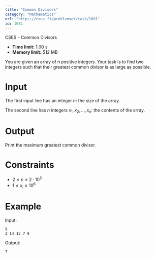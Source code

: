 ```yaml
---
title: "Common Divisors"
category: "Mathematics"
url: "https://cses.fi/problemset/task/1081"
id: 1081
---
```


CSES - Common Divisors

  * **Time limit:** 1.00 s
  * **Memory limit:** 512 MB

You are given an array of $n$ positive integers. Your task is to find two
integers such that their greatest common divisor is as large as possible.

# Input

The first input line has an integer $n$: the size of the array.

The second line has $n$ integers $x_1,x_2,\ldots,x_n$: the contents of the
array.

# Output

Print the maximum greatest common divisor.

# Constraints

  * $2 \le n \le 2 \cdot 10^5$
  * $1 \le x_i \le 10^6$

# Example

Input:

    
    
    5
    3 14 15 7 9
    

Output:

    
    
    7
    

